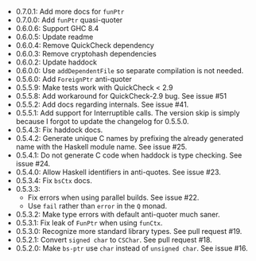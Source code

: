 - 0.7.0.1: Add more docs for `funPtr`
- 0.7.0.0: Add `funPtr` quasi-quoter
- 0.6.0.6: Support GHC 8.4
- 0.6.0.5: Update readme
- 0.6.0.4: Remove QuickCheck dependency
- 0.6.0.3: Remove cryptohash dependencies
- 0.6.0.2: Update haddock
- 0.6.0.0: Use `addDependentFile` so separate compilation is not needed.
- 0.5.6.0: Add `ForeignPtr` anti-quoter
- 0.5.5.9: Make tests work with QuickCheck < 2.9
- 0.5.5.8: Add workaround for QuickCheck-2.9 bug. See issue #51
- 0.5.5.2: Add docs regarding internals. See issue #41.
- 0.5.5.1: Add support for Interruptible calls. The version skip is
  simply because I forgot to update the changelog for 0.5.5.0.
- 0.5.4.3: Fix haddock docs.
- 0.5.4.2: Generate unique C names by prefixing the already generated
  name with the Haskell module name.  See issue #25.
- 0.5.4.1: Do not generate C code when haddock is type checking.  See
  issue #24.
- 0.5.4.0: Allow Haskell identifiers in anti-quotes.  See issue #23.
- 0.5.3.4: Fix `bsCtx` docs.
- 0.5.3.3:
  * Fix errors when using parallel builds.  See issue #22.
  * Use `fail` rather than `error` in the `Q` monad.
- 0.5.3.2: Make type errors with default anti-quoter much saner.
- 0.5.3.1: Fix leak of `FunPtr` when using `funCtx`.
- 0.5.3.0: Recognize more standard library types.  See pull request #19.
- 0.5.2.1: Convert `signed char` to `CSChar`.  See pull request #18.
- 0.5.2.0: Make `bs-ptr` use `char` instead of `unsigned char`.  See
  issue #16.
